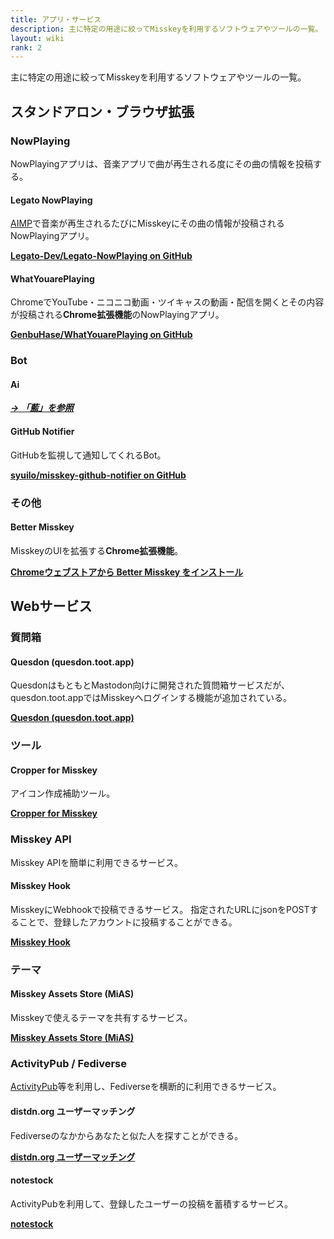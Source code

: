 ```yaml
---
title: アプリ・サービス
description: 主に特定の用途に絞ってMisskeyを利用するソフトウェアやツールの一覧。
layout: wiki
rank: 2
---
```

主に特定の用途に絞ってMisskeyを利用するソフトウェアやツールの一覧。

## スタンドアロン・ブラウザ拡張
### NowPlaying
NowPlayingアプリは、音楽アプリで曲が再生される度にその曲の情報を投稿する。

#### Legato NowPlaying
[AIMP](https://forest.watch.impress.co.jp/library/software/aimp/)で音楽が再生されるたびにMisskeyにその曲の情報が投稿されるNowPlayingアプリ。

**[Legato-Dev/Legato-NowPlaying on GitHub](https://github.com/Legato-Dev/Legato-NowPlaying/)**

#### WhatYouarePlaying
ChromeでYouTube・ニコニコ動画・ツイキャスの動画・配信を開くとその内容が投稿される**Chrome拡張機能**のNowPlayingアプリ。

**[GenbuHase/WhatYouarePlaying on GitHub](https://github.com/GenbuHase/WhatYouarePlaying)**

### Bot
#### Ai
***[→ 「藍」を参照](../ai)***

#### GitHub Notifier
GitHubを監視して通知してくれるBot。

**[syuilo/misskey-github-notifier on GitHub](https://github.com/syuilo/misskey-github-notifier)**

### その他
#### Better Misskey
MisskeyのUIを拡張する**Chrome拡張機能**。

**[Chromeウェブストアから Better Misskey をインストール](https://chrome.google.com/webstore/detail/better-misskey/bkmgmcphjfddgejhddnhjdbaebblecpe)**



## Webサービス
### 質問箱
#### Quesdon (quesdon.toot.app)
QuesdonはもともとMastodon向けに開発された質問箱サービスだが、quesdon.toot.appではMisskeyへログインする機能が追加されている。

**[Quesdon (quesdon.toot.app)](https://quesdon.toot.app)**

### ツール
#### Cropper for Misskey
アイコン作成補助ツール。

**[Cropper for Misskey](https://tools.botchsoft.com/cropper)**

### Misskey API
Misskey APIを簡単に利用できるサービス。

#### Misskey Hook
MisskeyにWebhookで投稿できるサービス。
指定されたURLにjsonをPOSTすることで、登録したアカウントに投稿することができる。

**[Misskey Hook](https://misskey-hook.firebaseapp.com/)**

### テーマ
#### Misskey Assets Store (MiAS)
Misskeyで使えるテーマを共有するサービス。

**[Misskey Assets Store (MiAS)](https://assets.msky.cafe/)**

### ActivityPub / Fediverse
[ActivityPub](../culture/words/activitypub)等を利用し、Fediverseを横断的に利用できるサービス。

#### distdn.org ユーザーマッチング
Fediverseのなかからあなたと似た人を探すことができる。

**[distdn.org ユーザーマッチング](https://vinayaka.distsn.org/)**

#### notestock
ActivityPubを利用して、登録したユーザーの投稿を蓄積するサービス。

**[notestock](https://notestock.osa-p.net/)**
